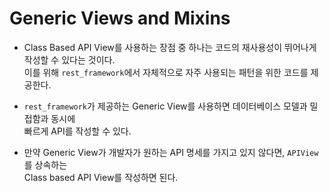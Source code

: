 # Generic Views and Mixins

- Class Based API View를 사용하는 장점 중 하나는 코드의 재사용성이 뛰어나게 작성할 수 있다는 것이다.  
  이를 위해 `rest_framework`에서 자체적으로 자주 사용되는 패턴을 위한 코드를 제공한다.

- `rest_framework`가 제공하는 Generic View를 사용하면 데이터베이스 모델과 밀접함과 동시에  
  빠르게 API를 작성할 수 있다.

- 만약 Generic View가 개발자가 원하는 API 명세를 가지고 있지 않다면, `APIView`를 상속하는  
  Class based API View를 작성하면 된다.
